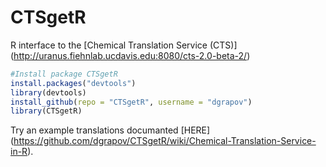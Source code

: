 CTSgetR
=======

R interface to the [Chemical Translation Service (CTS)] (http://uranus.fiehnlab.ucdavis.edu:8080/cts-2.0-beta-2/)

```R
#Install package CTSgetR
install.packages("devtools")
library(devtools)
install_github(repo = "CTSgetR", username = "dgrapov")
library(CTSgetR)
```

Try an example translations documanted [HERE] (https://github.com/dgrapov/CTSgetR/wiki/Chemical-Translation-Service-in-R).
